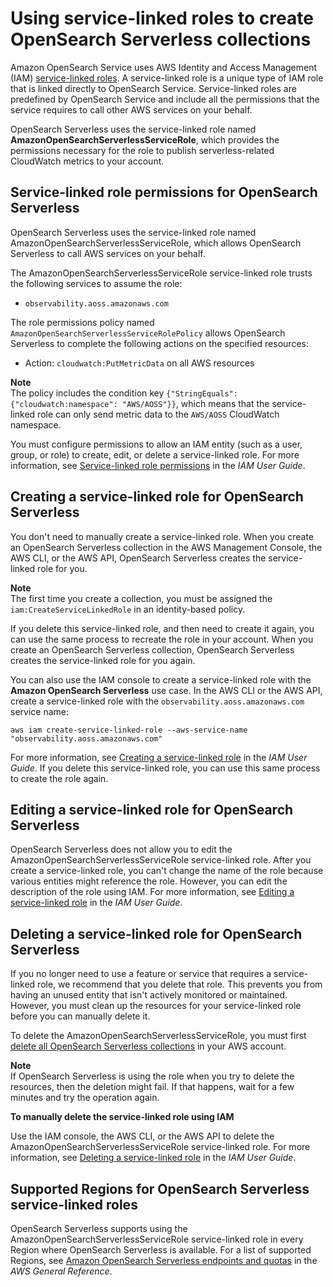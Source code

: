 # Using service\-linked roles to create OpenSearch Serverless collections<a name="serverless-service-linked-roles"></a>

Amazon OpenSearch Service uses AWS Identity and Access Management \(IAM\) [service\-linked roles](https://docs.aws.amazon.com/IAM/latest/UserGuide/id_roles_terms-and-concepts.html#iam-term-service-linked-role)\. A service\-linked role is a unique type of IAM role that is linked directly to OpenSearch Service\. Service\-linked roles are predefined by OpenSearch Service and include all the permissions that the service requires to call other AWS services on your behalf\.

OpenSearch Serverless uses the service\-linked role named **AmazonOpenSearchServerlessServiceRole**, which provides the permissions necessary for the role to publish serverless\-related CloudWatch metrics to your account\.

## Service\-linked role permissions for OpenSearch Serverless<a name="serverless-slr-permissions"></a>

OpenSearch Serverless uses the service\-linked role named AmazonOpenSearchServerlessServiceRole, which allows OpenSearch Serverless to call AWS services on your behalf\.

The AmazonOpenSearchServerlessServiceRole service\-linked role trusts the following services to assume the role:
+ `observability.aoss.amazonaws.com`

The role permissions policy named `AmazonOpenSearchServerlessServiceRolePolicy` allows OpenSearch Serverless to complete the following actions on the specified resources:
+ Action: `cloudwatch:PutMetricData` on all AWS resources

**Note**  
The policy includes the condition key `{"StringEquals": {"cloudwatch:namespace": "AWS/AOSS"}}`, which means that the service\-linked role can only send metric data to the `AWS/AOSS` CloudWatch namespace\.  
 

You must configure permissions to allow an IAM entity \(such as a user, group, or role\) to create, edit, or delete a service\-linked role\. For more information, see [Service\-linked role permissions](https://docs.aws.amazon.com/IAM/latest/UserGuide/using-service-linked-roles.html#service-linked-role-permissions) in the *IAM User Guide*\.

## Creating a service\-linked role for OpenSearch Serverless<a name="create-serverless-slr"></a>

You don't need to manually create a service\-linked role\. When you create an OpenSearch Serverless collection in the AWS Management Console, the AWS CLI, or the AWS API, OpenSearch Serverless creates the service\-linked role for you\.

**Note**  
The first time you create a collection, you must be assigned the `iam:CreateServiceLinkedRole` in an identity\-based policy\. 

If you delete this service\-linked role, and then need to create it again, you can use the same process to recreate the role in your account\. When you create an OpenSearch Serverless collection, OpenSearch Serverless creates the service\-linked role for you again\. 

You can also use the IAM console to create a service\-linked role with the **Amazon OpenSearch Serverless** use case\. In the AWS CLI or the AWS API, create a service\-linked role with the `observability.aoss.amazonaws.com` service name:

```
aws iam create-service-linked-role --aws-service-name "observability.aoss.amazonaws.com"
```

For more information, see [Creating a service\-linked role](https://docs.aws.amazon.com/IAM/latest/UserGuide/using-service-linked-roles.html#create-service-linked-role) in the *IAM User Guide*\. If you delete this service\-linked role, you can use this same process to create the role again\.

## Editing a service\-linked role for OpenSearch Serverless<a name="edit-serverless-slr"></a>

OpenSearch Serverless does not allow you to edit the AmazonOpenSearchServerlessServiceRole service\-linked role\. After you create a service\-linked role, you can't change the name of the role because various entities might reference the role\. However, you can edit the description of the role using IAM\. For more information, see [Editing a service\-linked role](https://docs.aws.amazon.com/IAM/latest/UserGuide/using-service-linked-roles.html#edit-service-linked-role) in the *IAM User Guide*\.

## Deleting a service\-linked role for OpenSearch Serverless<a name="delete-serverless-slr"></a>

If you no longer need to use a feature or service that requires a service\-linked role, we recommend that you delete that role\. This prevents you from having an unused entity that isn't actively monitored or maintained\. However, you must clean up the resources for your service\-linked role before you can manually delete it\.

To delete the AmazonOpenSearchServerlessServiceRole, you must first [delete all OpenSearch Serverless collections](serverless-manage.md#serverless-delete) in your AWS account\.

**Note**  
If OpenSearch Serverless is using the role when you try to delete the resources, then the deletion might fail\. If that happens, wait for a few minutes and try the operation again\.

**To manually delete the service\-linked role using IAM**

Use the IAM console, the AWS CLI, or the AWS API to delete the AmazonOpenSearchServerlessServiceRole service\-linked role\. For more information, see [Deleting a service\-linked role](https://docs.aws.amazon.com/IAM/latest/UserGuide/using-service-linked-roles.html#delete-service-linked-role) in the *IAM User Guide*\.

## Supported Regions for OpenSearch Serverless service\-linked roles<a name="serverless-slr-regions"></a>

OpenSearch Serverless supports using the AmazonOpenSearchServerlessServiceRole service\-linked role in every Region where OpenSearch Serverless is available\. For a list of supported Regions, see [Amazon OpenSearch Serverless endpoints and quotas](https://docs.aws.amazon.com/general/latest/gr/opensearch-service.html) in the *AWS General Reference*\.